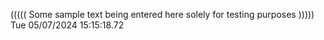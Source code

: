 ((((( Some sample text being entered here solely for testing purposes ))))) Tue 05/07/2024 15:15:18.72
